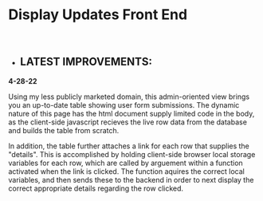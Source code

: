 # Display Updates Front End

</br>

- ## LATEST IMPROVEMENTS:

<b> 4-28-22 </b>

Using my less publicly marketed domain, this admin-oriented view brings you an up-to-date table showing user form submissions.  The dynamic
nature of this page has the html document supply limited code in the body, as the client-side javascript recieves the live row data from the
database and builds the table from scratch.

In addition, the table further attaches a link for each row that supplies the "details".  This is accomplished by holding client-side browser
local storage variables for each row, which are called by arguement within a function activated when the link is clicked.  The function aquires
the correct local variables, and then sends these to the backend in order to next display the correct appropriate details regarding the row clicked.
